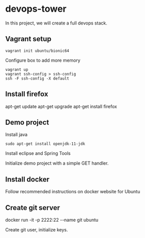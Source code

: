 # devops-tower

In this project, we will create a full devops stack.

## Vagrant setup

```
vagrant init ubuntu/bionic64
```

Configure box to add more memory

```
vagrant up
vagrant ssh-config > ssh-config
ssh -F ssh-config -X default
```

## Install firefox

apt-get update
apt-get upgrade
apt-get install firefox

## Demo project

Install java

```
sudo apt-get install openjdk-11-jdk
```

Install eclipse and Spring Tools

Initialize demo project with a simple GET handler.

## Install docker

Follow recommended instructions on docker website for Ubuntu

## Create git server

docker run -it -p 2222:22 --name git ubuntu

Create git user, initialize keys.
